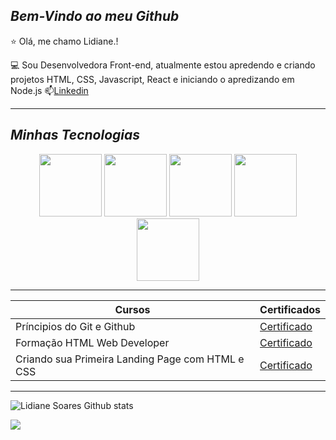 ## *Bem-Vindo ao meu Github*

⭐ Olá, me chamo Lidiane.!

💻 Sou Desenvolvedora Front-end, atualmente estou apredendo e criando projetos HTML, CSS, Javascript, React e iniciando o apredizando em Node.js
📫[Linkedin](www.linkedin.com/in/lidianesantossoares)

----
## *Minhas Tecnologias*

<p align="center">
<img src="https://cdn.jsdelivr.net/gh/devicons/devicon@latest/icons/css3/css3-original.svg" width="100px">
<img src="https://cdn.jsdelivr.net/gh/devicons/devicon@latest/icons/javascript/javascript-original.svg" width="100px">
<img src="https://cdn.jsdelivr.net/gh/devicons/devicon@latest/icons/html5/html5-original.svg" width="100px">
<img src="https://cdn.jsdelivr.net/gh/devicons/devicon@latest/icons/react/react-original.svg" width="100px">
<img src="https://cdn.jsdelivr.net/gh/devicons/devicon@latest/icons/git/git-original.svg" width="100px">
</p>

----

|Cursos | Certificados|
|-------| -------------|
|Príncipios do Git e Github | [Certificado](https://hermes.dio.me/certificates/VNEJZK3F.pdf)
|Formação HTML Web Developer| [Certificado](https://hermes.dio.me/certificates/HIALNQYE.pdf)
|Criando sua Primeira Landing Page com HTML e CSS | [Certificado](https://hermes.dio.me/certificates/AOFHYMJY.pdf)

----
![Lidiane Soares Github stats](https://github-readme-stats.vercel.app/api?username=Soareslili&show_icons=true&theme=radical)

<img loading="lazy" heigth="180em" src="http://github-readme-stats.vercel.app/api/top-langs/?username=Soareslili&layout=compact&langs_count=7&theme=dracula"/>
